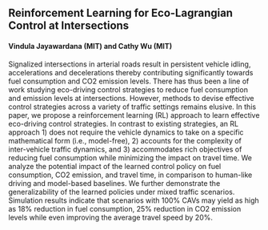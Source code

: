 ## Reinforcement Learning for Eco-Lagrangian Control at Intersections
#### Vindula Jayawardana (MIT) and Cathy Wu (MIT)

Signalized intersections in arterial roads result in persistent vehicle idling, accelerations and decelerations thereby contributing significantly towards fuel consumption and CO2 emission levels. There has thus been a line of work studying eco-driving control strategies to reduce fuel consumption and emission levels at intersections. However, methods to devise effective control strategies across a variety of traffic settings remains elusive. In this paper, we propose a reinforcement learning (RL) approach to learn effective eco-driving control strategies. In contrast to existing strategies, an RL approach 1) does not require the vehicle dynamics to take on a specific mathematical form (i.e., model-free), 2) accounts for the complexity of inter-vehicle traffic dynamics, and 3) accommodates rich objectives of reducing fuel consumption while minimizing the impact on travel time. We analyze the potential impact of the learned control policy on fuel consumption, CO2 emission, and travel time, in comparison to human-like driving and model-based baselines. We further demonstrate the generalizability of the learned policies under mixed traffic scenarios. Simulation results indicate that scenarios with 100% CAVs may yield as high as 18% reduction in fuel consumption, 25% reduction in CO2 emission levels while even improving the average travel speed by 20%.

